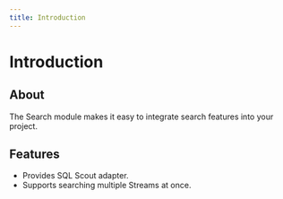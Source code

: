 ```yaml
---
title: Introduction
---
```


# Introduction

<div class="documentation__toc"></div>

## About

The Search module makes it easy to integrate search features into your project.

## Features

- Provides SQL Scout adapter.
- Supports searching multiple Streams at once. 
